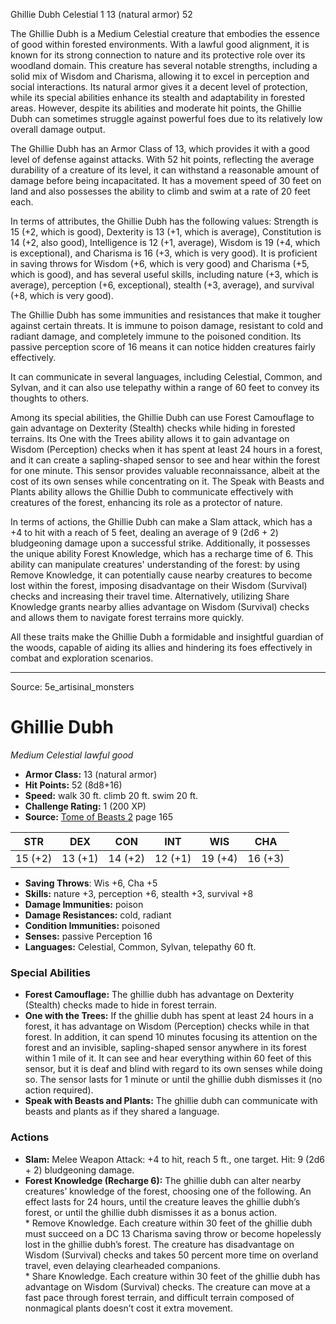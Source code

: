 <MonsterName/>Ghillie Dubh</MonsterName>
<CreatureType/>Celestial</CreatureType>
<CR/>1</CR>
<AC/>13 (natural armor)</AC>
<HP/>52</HP>
<summary>The Ghillie Dubh is a Medium Celestial creature that embodies the essence of good within forested environments. With a lawful good alignment, it is known for its strong connection to nature and its protective role over its woodland domain. This creature has several notable strengths, including a solid mix of Wisdom and Charisma, allowing it to excel in perception and social interactions. Its natural armor gives it a decent level of protection, while its special abilities enhance its stealth and adaptability in forested areas. However, despite its abilities and moderate hit points, the Ghillie Dubh can sometimes struggle against powerful foes due to its relatively low overall damage output. </summary>

<detail>

The Ghillie Dubh has an Armor Class of 13, which provides it with a good level of defense against attacks. With 52 hit points, reflecting the average durability of a creature of its level, it can withstand a reasonable amount of damage before being incapacitated. It has a movement speed of 30 feet on land and also possesses the ability to climb and swim at a rate of 20 feet each.

In terms of attributes, the Ghillie Dubh has the following values: Strength is 15 (+2, which is good), Dexterity is 13 (+1, which is average), Constitution is 14 (+2, also good), Intelligence is 12 (+1, average), Wisdom is 19 (+4, which is exceptional), and Charisma is 16 (+3, which is very good). It is proficient in saving throws for Wisdom (+6, which is very good) and Charisma (+5, which is good), and has several useful skills, including nature (+3, which is average), perception (+6, exceptional), stealth (+3, average), and survival (+8, which is very good).

The Ghillie Dubh has some immunities and resistances that make it tougher against certain threats. It is immune to poison damage, resistant to cold and radiant damage, and completely immune to the poisoned condition. Its passive perception score of 16 means it can notice hidden creatures fairly effectively.

It can communicate in several languages, including Celestial, Common, and Sylvan, and it can also use telepathy within a range of 60 feet to convey its thoughts to others.

Among its special abilities, the Ghillie Dubh can use Forest Camouflage to gain advantage on Dexterity (Stealth) checks while hiding in forested terrains. Its One with the Trees ability allows it to gain advantage on Wisdom (Perception) checks when it has spent at least 24 hours in a forest, and it can create a sapling-shaped sensor to see and hear within the forest for one minute. This sensor provides valuable reconnaissance, albeit at the cost of its own senses while concentrating on it. The Speak with Beasts and Plants ability allows the Ghillie Dubh to communicate effectively with creatures of the forest, enhancing its role as a protector of nature.

In terms of actions, the Ghillie Dubh can make a Slam attack, which has a +4 to hit with a reach of 5 feet, dealing an average of 9 (2d6 + 2) bludgeoning damage upon a successful strike. Additionally, it possesses the unique ability Forest Knowledge, which has a recharge time of 6. This ability can manipulate creatures' understanding of the forest: by using Remove Knowledge, it can potentially cause nearby creatures to become lost within the forest, imposing disadvantage on their Wisdom (Survival) checks and increasing their travel time. Alternatively, utilizing Share Knowledge grants nearby allies advantage on Wisdom (Survival) checks and allows them to navigate forest terrains more quickly.

All these traits make the Ghillie Dubh a formidable and insightful guardian of the woods, capable of aiding its allies and hindering its foes effectively in combat and exploration scenarios.</detail>



---

Source: 5e_artisinal_monsters

# Ghillie Dubh

*Medium* *Celestial* *lawful good*

- **Armor Class:** 13 (natural armor)
- **Hit Points:** 52 (8d8+16)
- **Speed:** walk 30 ft. climb 20 ft. swim 20 ft.
- **Challenge Rating:** 1 (200 XP)
- **Source:** [Tome of Beasts 2](https://koboldpress.com/kpstore/product/tome-of-beasts-2-for-5th-edition) page 165

| STR | DEX | CON | INT | WIS | CHA |
| --- | --- | --- | --- | --- | --- |
| 15 (+2) | 13 (+1) | 14 (+2) | 12 (+1) | 19 (+4) | 16 (+3) |

- **Saving Throws**: Wis +6, Cha +5
- **Skills:** nature +3, perception +6, stealth +3, survival +8
- **Damage Immunities:** poison
- **Damage Resistances:** cold, radiant
- **Condition Immunities:** poisoned
- **Senses:** passive Perception 16
- **Languages:** Celestial, Common, Sylvan, telepathy 60 ft.

### Special Abilities

- **Forest Camouflage:** The ghillie dubh has advantage on Dexterity (Stealth) checks made to hide in forest terrain.
- **One with the Trees:** If the ghillie dubh has spent at least 24 hours in a forest, it has advantage on Wisdom (Perception) checks while in that forest. In addition, it can spend 10 minutes focusing its attention on the forest and an invisible, sapling-shaped sensor anywhere in its forest within 1 mile of it. It can see and hear everything within 60 feet of this sensor, but it is deaf and blind with regard to its own senses while doing so. The sensor lasts for 1 minute or until the ghillie dubh dismisses it (no action required).
- **Speak with Beasts and Plants:** The ghillie dubh can communicate with beasts and plants as if they shared a language.

### Actions

- **Slam:** Melee Weapon Attack: +4 to hit, reach 5 ft., one target. Hit: 9 (2d6 + 2) bludgeoning damage.
- **Forest Knowledge (Recharge 6):** The ghillie dubh can alter nearby creatures’ knowledge of the forest, choosing one of the following. An effect lasts for 24 hours, until the creature leaves the ghillie dubh’s forest, or until the ghillie dubh dismisses it as a bonus action. <br>* Remove Knowledge. Each creature within 30 feet of the ghillie dubh must succeed on a DC 13 Charisma saving throw or become hopelessly lost in the ghillie dubh’s forest. The creature has disadvantage on Wisdom (Survival) checks and takes 50 percent more time on overland travel, even delaying clearheaded companions. <br>* Share Knowledge. Each creature within 30 feet of the ghillie dubh has advantage on Wisdom (Survival) checks. The creature can move at a fast pace through forest terrain, and difficult terrain composed of nonmagical plants doesn’t cost it extra movement.




